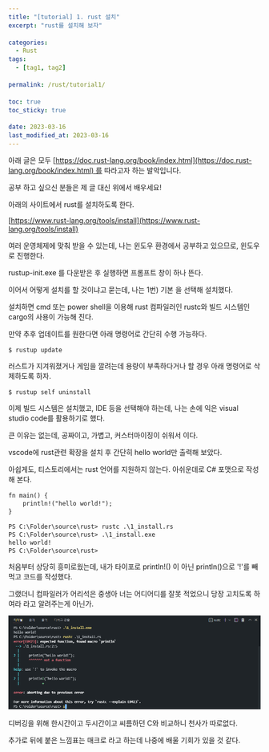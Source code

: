 ```yaml
---
title: "[tutorial] 1. rust 설치"
excerpt: "rust를 설치해 보자"

categories:
  - Rust 
tags:
  - [tag1, tag2]

permalink: /rust/tutorial1/

toc: true
toc_sticky: true

date: 2023-03-16
last_modified_at: 2023-03-16
---
```


아래 글은 모두 [https://doc.rust-lang.org/book/index.html](https://doc.rust-lang.org/book/index.html) 를 따라고자 하는 발악입니다.

공부 하고 싶으신 분들은 제 글 대신 위에서 배우세요!

아래의 사이트에서 rust를 설치하도록 한다.

[https://www.rust-lang.org/tools/install](https://www.rust-lang.org/tools/install)

여러 운영체제에 맞춰 받을 수 있는데, 나는 윈도우 환경에서 공부하고 있으므로, 윈도우로 진행한다.

rustup-init.exe 를 다운받은 후 실행하면 프롬프트 창이 하나 뜬다.

이어서 어떻게 설치를 할 것이냐고 묻는데, 나는 1번) 기본 을 선택해 설치했다.

설치하면 cmd 또는 power shell을 이용해 rust 컴파일러인 rustc와 빌드 시스템인 cargo의 사용이 가능해 진다.

만약 추후 업데이트를 원한다면 아래 명령어로 간단히 수행 가능하다.

```
$ rustup update
```

러스트가 지겨워졌거나 게임을 깔려는데 용량이 부족하다거나 할 경우 아래 명령어로 삭제하도록 하자.

```
$ rustup self uninstall
```

이제 빌드 시스템은 설치했고, IDE 등을 선택해야 하는데, 나는 손에 익은 visual studio code를 활용하기로 했다.

큰 이유는 없는데, 공짜이고, 가볍고, 커스터마이징이 쉬워서 이다.

vscode에 rust관련 확장을 설치 후 간단히 hello world만 출력해 보았다.

아쉽게도, 티스토리에서는 rust 언어를 지원하지 않는다. 아쉬운데로 C# 포맷으로 작성 해 본다.

```
fn main() {
    println!("hello world!");
}
```

```
PS C:\Folder\source\rust> rustc .\1_install.rs
PS C:\Folder\source\rust> .\1_install.exe
hello world!
PS C:\Folder\source\rust>
```

처음부터 상당히 흥미로웠는데, 내가 타이포로 println!() 이 아닌 println()으로 '!'를 빼먹고 코드를 작성했다.

그랬더니 컴파일러가 어리석은 중생아 너는 어디어디를 잘못 적었으니 당장 고치도록 하여라 라고 알려주는게 아닌가.

![image](/assets/images/categories/rust/tutorial1/image1.png)

디버깅을 위해 한시간이고 두시간이고 씨름하던 C와 비교하니 천사가 따로없다.

추가로 뒤에 붙은 느낌표는 매크로 라고 하는데 나중에 배울 기회가 있을 것 같다.